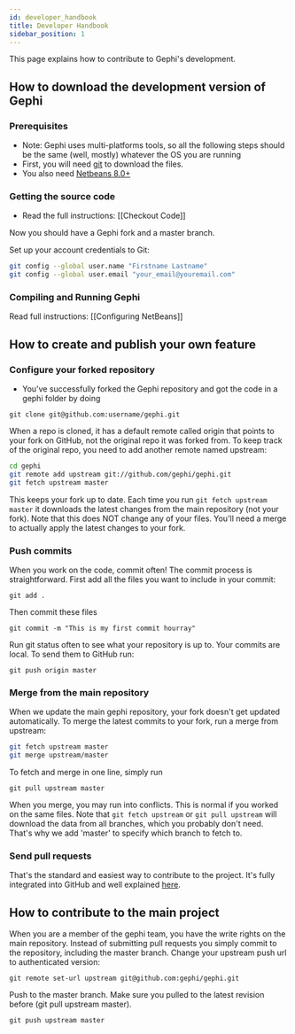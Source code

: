 ```yaml
---
id: developer_handbook
title: Developer Handbook
sidebar_position: 1
---
```


This page explains how to contribute to Gephi's development.

## How to download the development version of Gephi

### Prerequisites

- Note: Gephi uses multi-platforms tools, so all the following steps should be the same (well, mostly) whatever the OS you are running
- First, you will need [git](http://git-scm.com/download) to download the files.
- You also need [Netbeans 8.0+](http://netbeans.org/)

### Getting the source code

- Read the full instructions: [[Checkout Code]]

Now you should have a Gephi fork and a master branch.

Set up your account credentials to Git:
```sh
git config --global user.name "Firstname Lastname"
git config --global user.email "your_email@youremail.com"
```

### Compiling and Running Gephi

Read full instructions: [[Configuring NetBeans]]

## How to create and publish your own feature

### Configure your forked repository

- You’ve successfully forked the Gephi repository and got the code in a gephi folder by doing

``git clone git@github.com:username/gephi.git``

When a repo is cloned, it has a default remote called origin that points to your fork on GitHub, not the original repo it was forked from. To keep track of the original repo, you need to add another remote named upstream:

```sh
cd gephi
git remote add upstream git://github.com/gephi/gephi.git
git fetch upstream master
```

This keeps your fork up to date. Each time you run ``git fetch upstream master`` it downloads the latest changes from the main repository (not your fork). Note that this does NOT change any of your files. You'll need a merge to actually apply the latest changes to your fork.

### Push commits

When you work on the code, commit often!
The commit process is straightforward. First add all the files you want to include in your commit:

``git add .``

Then commit these files

``git commit -m "This is my first commit hourray"``

Run git status often to see what your repository is up to.
Your commits are local. To send them to GitHub run:

``git push origin master``

### Merge from the main repository

When we update the main gephi repository, your fork doesn't get updated automatically. To merge the latest commits to your fork, run a merge from upstream:

```sh
git fetch upstream master
git merge upstream/master
```

To fetch and merge in one line, simply run

``git pull upstream master``

When you merge, you may run into conflicts. This is normal if you worked on the same files.
Note that ``git fetch upstream`` or ``git pull upstream`` will download the data from all branches, which you probably don't need. That's why we add 'master' to specify which branch to fetch to.

### Send pull requests

That's the standard and easiest way to contribute to the project. It's fully integrated into GitHub and well explained [here](http://help.github.com/send-pull-requests/).

## How to contribute to the main project

When you are a member of the gephi team, you have the write rights on the main repository. Instead of submitting pull requests you simply commit to the repository, including the master branch.
Change your upstream push url to authenticated version:

``git remote set-url upstream git@github.com:gephi/gephi.git``

Push to the master branch. Make sure you pulled to the latest revision before (git pull upstream master).

``git push upstream master``